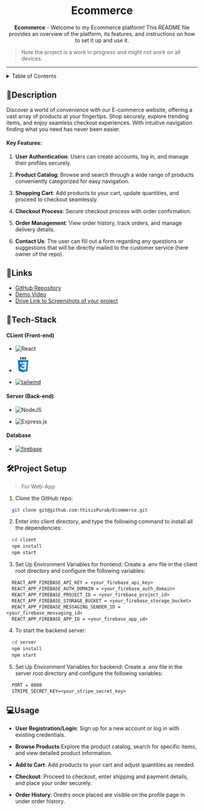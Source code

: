 <h1 align="center">
  Ecommerce
</h1>

<div align="center">
   <strong>Ecommerce</strong> - Welcome to my Ecommerce platform! This README file provides an overview of the platform, its features, and instructions on how to set it up and use it.
</div>

> Note the project is a work in progress and might not work on all devices.

<hr>

<details>
<summary>Table of Contents</summary>

-   [Description](#description)
-   [Links](#links)
-   [Tech Stack](#tech-stack)
-   [Progress](#progress)
-   [Usage](#usage)
-   [Screenshots](#screenshots)

</details>

## 📝Description

Discover a world of convenience with our E-commerce website, offering a vast array of products at your fingertips. Shop securely, explore trending items, and enjoy seamless checkout experiences. With intuitive navigation finding what you need has never been easier.

#### Key Features:

1. **User Authentication**: Users can create accounts, log in, and manage their profiles securely.

2. **Product Catalog**: Browse and search through a wide range of products conveniently categorized for easy navigation.

3. **Shopping Cart**: Add products to your cart, update quantities, and proceed to checkout seamlessly.

4. **Checkout Process**: Secure checkout process with order confirmation.

5. **Order Management**: View order history, track orders, and manage delivery details.

6. **Contact Us**: The user can fill out a form regarding any questions or suggestions that will be directly mailed to the customer service (here owner of the repo).

## 🔗Links

-   [GitHub Repository](https://github.com/thisisPurab/Ecommerce.git)
-   [Demo Video](https://drive.google.com/uc?id=10mlrBu4i-lrmK2F8SDMPaY2IIlusMPFU)
-   [Drive Link to Screenshots of your project](https://drive.google.com/drive/folders/148Etk7Tvbypq3xEFi7qWHlrenGi6sw1K?usp=drive_link)

<!-- Add any more links/resources you used for your project -->

## 🤖Tech-Stack

#### CLient (Front-end)

-   ![React](https://img.shields.io/badge/react-%2320232a.svg?style=for-the-badge&logo=react&logoColor=%2361DAFB)

-   <a href="https://www.w3schools.com/css/" target="_blank" rel="noreferrer"> <img src="https://raw.githubusercontent.com/devicons/devicon/master/icons/css3/css3-original-wordmark.svg" alt="css3" width="40" height="40"/> </a>

-   <a href="https://tailwindcss.com/" target="_blank" rel="noreferrer"> <img src="https://www.vectorlogo.zone/logos/tailwindcss/tailwindcss-icon.svg" alt="tailwind" width="40" height="40"/> </a>

#### Server (Back-end)

-   ![NodeJS](https://img.shields.io/badge/node.js-6DA55F?style=for-the-badge&logo=node.js&logoColor=white)

-   ![Express.js](https://img.shields.io/badge/express.js-%23404d59.svg?style=for-the-badge&logo=express&logoColor=%2361DAFB)

#### Database

-   <a href="https://firebase.google.com/" target="_blank" rel="noreferrer"> <img src="https://www.vectorlogo.zone/logos/firebase/firebase-icon.svg" alt="firebase" width="40" height="40"/> </a>

## 🛠Project Setup

> For Web-App

1.  Clone the GitHub repo:
    <br>

```bash
  git clone git@github.com:thisisPurab/Ecommerce.git
```

2.  Enter into client directory, and type the following command to install all the dependencies:

```bash
  cd client
  npm install
  npm start
```

3. Set Up Environment Variables for frontend: Create a .env file in the client root directory and configure the following variables:

```
  REACT_APP_FIREBASE_API_KEY = <your_firebase_api_key>
  REACT_APP_FIREBASE_AUTH_DOMAIN = <your_firebase_auth_domain>
  REACT_APP_FIREBASE_PROJECT_ID = <your_firebase_project_id>
  REACT_APP_FIREBASE_STORAGE_BUCKET = <your_firebase_storage_bucket>
  REACT_APP_FIREBASE_MESSAGING_SENDER_ID = <your_firebase_messaging_id>
  REACT_APP_FIREBASE_APP_ID = <your_firebase_app_id>
```

4.  To start the backend server:

```bash
  cd server
  npm install
  npm start
```

5. Set Up Environment Variables for backend: Create a .env file in the server root directory and configure the following variables:

```
  PORT = 8000
  STRIPE_SECRET_KEY=<your_stripe_secret_key>
```

## 💻Usage

-   **User Registration/Login**: Sign up for a new account or log in with existing credentials.

-   **Browse Products**:Explore the product catalog, search for specific items, and view detailed product information.

-   **Add to Cart**: Add products to your cart and adjust quantities as needed.

-   **Checkout**: Proceed to checkout, enter shipping and payment details, and place your order securely.

-   **Order History**: Oredrs once placed are visible on the profile page in under order history.
